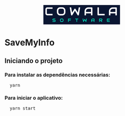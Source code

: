 <div align="center">
  <img src="savemyinfo/src/assets/logo.png">
</div>

<h1>SaveMyInfo</h1>

<h2>Iniciando o projeto</h2>

<h3>Para instalar as dependências necessárias:</h3>
<pre>
  <span>yarn</span>
</pre>

<h3>Para iniciar o aplicativo:</h3>
<pre>
  <span>yarn start</span>
</pre>
